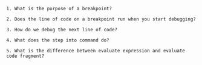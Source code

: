     1. What is the purpose of a breakpoint?

    2. Does the line of code on a breakpoint run when you start debugging?

    3. How do we debug the next line of code?

    4. What does the step into command do?

    5. What is the difference between evaluate expression and evaluate code fragment?
